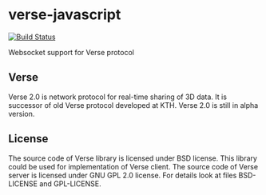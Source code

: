 # verse-javascript

[![Build Status](https://travis-ci.org/verse/verse-javascript.png?branch=master)](https://travis-ci.org/verse/verse-javascript)

Websocket support for Verse protocol

## Verse

Verse 2.0 is network protocol for real-time sharing of 3D data. It is successor of old Verse protocol developed at KTH. Verse 2.0 is still in alpha version.

## License

The source code of Verse library is licensed under BSD license. This library could be used for implementation of Verse client. The source code of Verse server is licensed under GNU GPL 2.0 license. For details look at files BSD-LICENSE and GPL-LICENSE.
